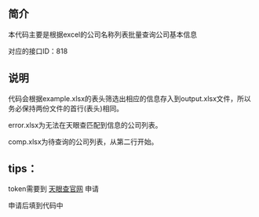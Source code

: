 ## 简介

本代码主要是根据excel的公司名称列表批量查询公司基本信息

对应的接口ID：818

## 说明

代码会根据example.xlsx的表头筛选出相应的信息存入到output.xlsx文件，所以务必保持两份文件的首行(表头)相同。

error.xlsx为无法在天眼查匹配到信息的公司列表。

comp.xlsx为待查询的公司列表，从第二行开始。

## tips：

token需要到 [天眼查官网](https://open.tianyancha.com/open/818) 申请

申请后填到代码中